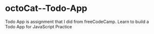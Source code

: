 # octoCat--Todo-App
Todo App is assignment that I did from freeCodeCamp. Learn to build a Todo App for JavaScript Practice
